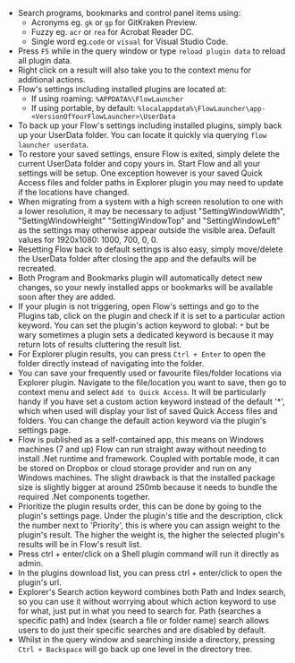- Search programs, bookmarks and control panel items using:
  - Acronyms eg. `gk` or `gp` for GitKraken Preview.
  - Fuzzy eg. `acr` or `rea` for Acrobat Reader DC.
  - Single word eg.`code` or `visual` for Visual Studio Code.
- Press `F5` while in the query window or type `reload plugin data` to reload all plugin data.
- Right click on a result will also take you to the context menu for additional actions.
- Flow's settings including installed plugins are located at:
  - If using roaming: `%APPDATA%\FlowLauncher`
  - If using portable, by default: `%localappdata%\FlowLauncher\app-<VersionOfYourFlowLauncher>\UserData`
- To back up your Flow's settings including installed plugins, simply back up your UserData folder. You can locate it quickly via querying `flow launcher userdata`.
- To restore your saved settings, ensure Flow is exited, simply delete the current UserData folder and copy yours in. Start Flow and all your settings will be setup. One exception however is your saved Quick Access files and folder paths in Explorer plugin you may need to update if the locations have changed.
- When migrating from a system with a high screen resolution to one with a lower resolution, it may be necessary to adjust "SettingWindowWidth", "SettingWindowHeight" "SettingWindowTop" and "SettingWindowLeft" as the settings may otherwise appear outside the visible area. Default values for 1920x1080: 1000, 700, 0, 0.
- Resetting Flow back to default settings is also easy, simply move/delete the UserData folder after closing the app and the defaults will be recreated.
- Both Program and Bookmarks plugin will automatically detect new changes, so your newly installed apps or bookmarks will be available soon after they are added.
- If your plugin is not triggering, open Flow's settings and go to the Plugins tab, click on the plugin and check if it is set to a particular action keyword. You can set the plugin's action keyword to global: `*` but be wary sometimes a plugin sets a dedicated keyword is because it may return lots of results cluttering the result list.
- For Explorer plugin results, you can press `Ctrl + Enter` to open the folder directly instead of navigating into the folder.
- You can save your frequently used or favourite files/folder locations via Explorer plugin. Navigate to the file/location you want to save, then go to context menu and select `Add to Quick Access`. It will be particularly handy if you have set a custom action keyword instead of the default '*', which when used will display your list of saved Quick Access files and folders. You can change the default action keyword via the plugin's settings page.
- Flow is published as a self-contained app, this means on Windows machines (7 and up) Flow can run straight away without needing to install .Net runtime and framework. Coupled with portable mode, it can be stored on Dropbox or cloud storage provider and run on any Windows machines. The slight drawback is that the installed package size is slightly bigger at around 250mb because it needs to bundle the required .Net components together.
- Prioritize the plugin results order, this can be done by going to the plugin's settings page. Under the plugin's title and the description, click the number next to 'Priority', this is where you can assign weight to the plugin's result. The higher the weight is, the higher the selected plugin's results will be in Flow's result list.
- Press ctrl + enter/click on a Shell plugin command will run it directly as admin.
- In the plugins download list, you can press ctrl + enter/click to open the plugin's url.
- Explorer's Search action keyword combines both Path and Index search, so you can use it without worrying about which action keyword to use for what, just put in what you need to search for. Path (searches a specific path) and Index (search a file or folder name) search allows users to do just their specific searches and are disabled by default.
- Whilst in the query window and searching inside a directory, pressing `Ctrl + Backspace`  will go back up one level in the directory tree.
